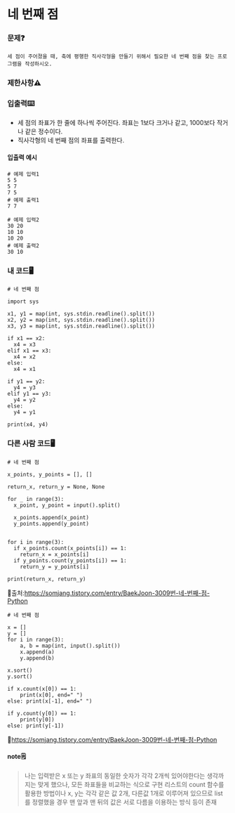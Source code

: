 # 네 번째 점

### 문제❓
```
세 점이 주어졌을 때, 축에 평행한 직사각형을 만들기 위해서 필요한 네 번째 점을 찾는 프로그램을 작성하시오.
```

### 제한사항⚠️


### 입출력⌨️
* 세 점의 좌표가 한 줄에 하나씩 주어진다. 좌표는 1보다 크거나 같고, 1000보다 작거나 같은 정수이다.
* 직사각형의 네 번째 점의 좌표를 출력한다.

#### 입출력 예시
```
# 예제 입력1
5 5
5 7
7 5
# 예제 출력1
7 7

# 예제 입력2
30 20
10 10
10 20
# 예제 출력2
30 10

```

### 내 코드🖥️
```
# 네 번째 점

import sys

x1, y1 = map(int, sys.stdin.readline().split())
x2, y2 = map(int, sys.stdin.readline().split())
x3, y3 = map(int, sys.stdin.readline().split())

if x1 == x2:
  x4 = x3
elif x1 == x3:
  x4 = x2
else:
  x4 = x1

if y1 == y2:
  y4 = y3
elif y1 == y3:
  y4 = y2
else:
  y4 = y1

print(x4, y4)
```

### 다른 사람 코드🖥️
```
# 네 번째 점

x_points, y_points = [], []

return_x, return_y = None, None

for _ in range(3):
  x_point, y_point = input().split()
  
  x_points.append(x_point)
  y_points.append(y_point)


for i in range(3):
  if x_points.count(x_points[i]) == 1:
    return_x = x_points[i]
  if y_points.count(y_points[i]) == 1:
    return_y = y_points[i]

print(return_x, return_y)
```
🔗출처:https://somjang.tistory.com/entry/BaekJoon-3009번-네-번째-점-Python

```
# 네 번째 점

x = []
y = []
for i in range(3):
    a, b = map(int, input().split())
    x.append(a)
    y.append(b)

x.sort()
y.sort()

if x.count(x[0]) == 1:
    print(x[0], end=" ")
else: print(x[-1], end=" ")

if y.count(y[0]) == 1:
    print(y[0])
else: print(y[-1])
```
🔗https://somjang.tistory.com/entry/BaekJoon-3009번-네-번째-점-Python

#### note🗒️
> 나는 입력받은 x 또는 y 좌표의 동일한 숫자가 각각 2개씩 있어야한다는 생각까지는 맞게 했으나, 모든 좌표들을 비교하는 식으로 구현
> 리스트의 count 함수를 활용한 방법이나 x, y는 각각 같은 값 2개, 다른값 1개로 이루어져 있으므로 list를 정렬했을 경우 맨 앞과 맨 뒤의 값은 서로 다름을 이용하는 방식 등이 존재

